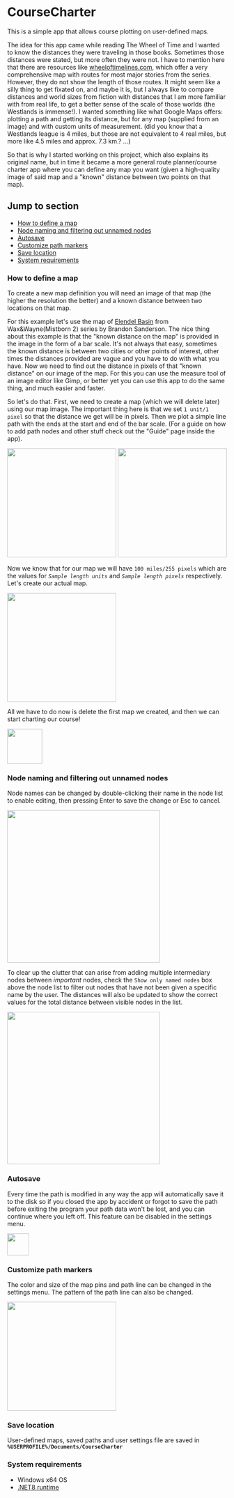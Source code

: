 # CourseCharter
This is a simple app that allows course plotting on user-defined maps.

The idea for this app came while reading The Wheel of Time and I wanted to know the distances they were traveling in those books. Sometimes those distances were stated, but more often they were not. I have to mention here that there are resources like [wheeloftimelines.com](https://wheeloftimelines.com/map), which offer a very comprehensive map with routes for most major stories from the series. However, they do not show the length of those routes. It might seem like a silly thing to get fixated on, and maybe it is, but I always like to compare distances and world sizes from fiction with distances that I am more familiar with from real life, to get a better sense of the scale of those worlds (the Westlands is immense!). I wanted something like what Google Maps offers: plotting a path and getting its distance, but for any map (supplied from an image) and with custom units of measurement. (did you know that a Westlands league is 4 miles, but those are not equivalent to 4 real miles, but more like 4.5 miles and approx. 7.3 km.? ...)

So that is why I started working on this project, which also explains its original name, but in time it became a more general route planner/course charter app where you can define any map you want (given a high-quality image of said map
and a "known" distance between two points on that map).

## Jump to section
* [How to define a map](#new_map)
* [Node naming and filtering out unnamed nodes](#naming)
* [Autosave](#autosave)
* [Customize path markers](#customize)
* [Save location](#save)
* [System requirements](#sys_req)

### How to define a map<a name="new_map"></a>
To create a new map definition you will need an image of that map (the higher the resolution the better) and a known distance between two locations on that map.

For this example let's use the map of [Elendel Basin](https://www.brandonsanderson.com/wp-content/uploads/2023/01/TLM_basin_map-scaled.jpg) from Wax&Wayne(Mistborn 2) series by Brandon Sanderson. The nice thing about this example is that the "known distance on the map" is provided in the image in the form of a bar scale. It's not always that easy, sometimes the known distance is between two cities or other points of interest, other times the distances provided are vague and you have to do with what you have. Now we need to find out the distance in pixels of that "known distance" on our image of the map. For this you can use the measure tool of an image editor like Gimp, or better yet you can use this app to do the same thing, and much easier and faster.

So let's do that. First, we need to create a map (which we will delete later) using our map image. The important thing here is that we set `1 unit/1 pixel` so that the distance we get will be in pixels. Then we plot a simple line path with the ends at the start and end of the bar scale. (For a guide on how to add path nodes and other stuff check out the "Guide" page inside the app).

<img src="https://github.com/HASSHH/CourseCharter/assets/1902707/3c71a23e-20ba-41e4-9fd7-f0dbebb451f2" height="250"/>
<img src="https://github.com/HASSHH/CourseCharter/assets/1902707/3799f14b-8e29-4b68-9451-6885d22487fc" height="250"/>

Now we know that for our map we will have `100 miles/255 pixels` which are the values for _`Sample length units`_ and _`Sample length pixels`_ respectively. Let's create our actual map.

<img src="https://github.com/HASSHH/CourseCharter/assets/1902707/ae5027bf-24f1-470b-a103-7fdeb50594ad" height="250"/>

All we have to do now is delete the first map we created, and then we can start charting our course!

<img src="https://github.com/HASSHH/CourseCharter/assets/1902707/26f6f1bc-f666-472c-b0c8-e8fd4f43deb4" height="80"/>


### Node naming and filtering out unnamed nodes<a name="naming"></a>
Node names can be changed by double-clicking their name in the node list to enable editing, then pressing Enter to save the change or Esc to cancel.

<img src="https://github.com/HASSHH/CourseCharter/assets/1902707/6911c791-a1ac-4f1a-8a2c-77640f721952" height="350"/>

To clear up the clutter that can arise from adding multiple intermediary nodes between _important_ nodes, check the `Show only named nodes` box above the node list to filter out nodes that have not been given a specific name by the user. The distances will also be updated to show the correct values for the total distance between visible nodes in the list.

<img src="https://github.com/HASSHH/CourseCharter/assets/1902707/e7fc57e3-f819-474d-8b63-7f8d6e4c3328" height="350"/>

### Autosave<a name="autosave"></a>
Every time the path is modified in any way the app will automatically save it to the disk so if you closed the app by accident or forgot to save the path before exiting the program your path data won't be lost, and you can continue where you left off. This feature can be disabled in the settings menu.

<img src="https://github.com/HASSHH/CourseCharter/assets/1902707/d1342d73-7673-49ea-9deb-e3d050baa6d1" height="50"/>

### Customize path markers<a name="customize"></a>
The color and size of the map pins and path line can be changed in the settings menu. The pattern of the path line can also be changed.

<img src="https://github.com/HASSHH/CourseCharter/assets/1902707/04243d7b-1a5d-44ff-b322-55d11d13a9d0" height="250"/>

### Save location<a name="save"></a>
User-defined maps, saved paths and user settings file are saved in __`%USERPROFILE%/Documents/CourseCharter`__

### System requirements<a name="sys_req"></a>
* Windows x64 OS
* [.NET8 runtime](https://dotnet.microsoft.com/en-us/download/dotnet/thank-you/sdk-8.0.204-windows-x64-installer)
